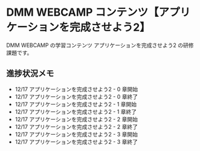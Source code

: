 # DMM WEBCAMP コンテンツ【アプリケーションを完成させよう2】

DMM WEBCAMP の学習コンテンツ アプリケーションを完成させよう2 の研修課題です。

## 進捗状況メモ

- 12/17 アプリケーションを完成させよう2 - 0 章開始
- 12/17 アプリケーションを完成させよう2 - 0 章終了
- 12/17 アプリケーションを完成させよう2 - 1 章開始
- 12/17 アプリケーションを完成させよう2 - 1 章終了
- 12/17 アプリケーションを完成させよう2 - 2 章開始
- 12/17 アプリケーションを完成させよう2 - 2 章終了
- 12/17 アプリケーションを完成させよう2 - 3 章開始
- 12/17 アプリケーションを完成させよう2 - 3 章終了